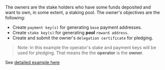 The owners are the stake holders who have some funds deposited and want to own, in some extent, a staking pool. The owner's objectives are the following:
  - Create `payment key(s)` for generating `base` payment addresses.
  - Create `stake key(s)` for generating  __pool__ `reward address`.
  - Create and submit the owner's `delegation certificate` for pledging.

> Note: In this example the operator's stake and payment keys will be used for pledging.
That means the the __operator__ is the __owner__.


See [detailed example here](Staking/Operators.md)

